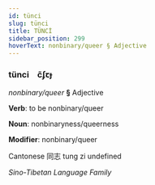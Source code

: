 ```yaml
---
id: tünci
slug: tünci
title: TÜNCİ
sidebar_position: 299
hoverText: nonbinary/queer § Adjective
---
```


### tünci&emsp;<span kind="abugida">c̃ʄꞇɟ</span>

*nonbinary/queer* **§** Adjective

**Verb**: to be nonbinary/queer

**Noun**: nonbinaryness/queerness

**Modifier**: nonbinary/queer

Cantonese 同志 tung zi undefined

*Sino-Tibetan Language Family*